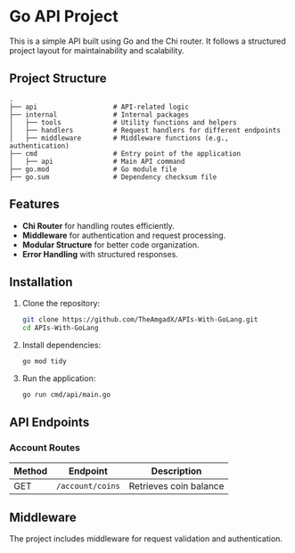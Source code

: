 # Go API Project

This is a simple API built using Go and the Chi router. It follows a structured project layout for maintainability and scalability.

## Project Structure

```
.
├── api                   # API-related logic
├── internal              # Internal packages
│   ├── tools             # Utility functions and helpers
│   ├── handlers          # Request handlers for different endpoints
│   ├── middleware        # Middleware functions (e.g., authentication)
├── cmd                   # Entry point of the application
│   ├── api               # Main API command
├── go.mod                # Go module file
├── go.sum                # Dependency checksum file
```

## Features

- **Chi Router** for handling routes efficiently.
- **Middleware** for authentication and request processing.
- **Modular Structure** for better code organization.
- **Error Handling** with structured responses.

## Installation

1. Clone the repository:

   ```sh
   git clone https://github.com/TheAmgadX/APIs-With-GoLang.git
   cd APIs-With-GoLang
   ```

2. Install dependencies:

   ```sh
   go mod tidy
   ```

3. Run the application:

   ```sh
   go run cmd/api/main.go
   ```

## API Endpoints

### Account Routes

| Method | Endpoint       | Description              |
|--------|--------------|--------------------------|
| GET    | `/account/coins` | Retrieves coin balance |

## Middleware

The project includes middleware for request validation and authentication.

